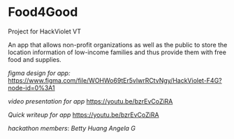 # Food4Good
Project for HackViolet VT

An app that allows non-profit organizations as well as the public to store the location information of low-income families and thus provide them with free food and supplies.

*figma design for app:*
https://www.figma.com/file/WOHWo69tEr5vlwrRCtvNgy/HackViolet-F4G?node-id=0%3A1

*video presentation for app*
https://youtu.be/bzrEvCoZiRA

*Quick writeup for app*
https://youtu.be/bzrEvCoZiRA

*hackathon members*:
*Betty Huang*  *Angela G*
